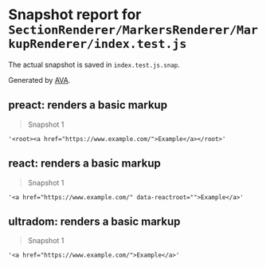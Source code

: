 # Snapshot report for `SectionRenderer/MarkersRenderer/MarkupRenderer/index.test.js`

The actual snapshot is saved in `index.test.js.snap`.

Generated by [AVA](https://ava.li).

## preact: renders a basic markup

> Snapshot 1

    '<root><a href="https://www.example.com/">Example</a></root>'

## react: renders a basic markup

> Snapshot 1

    '<a href="https://www.example.com/" data-reactroot="">Example</a>'

## ultradom: renders a basic markup

> Snapshot 1

    '<a href="https://www.example.com/">Example</a>'
